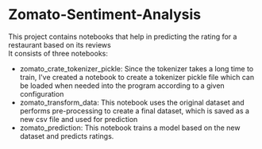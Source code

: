 # Zomato-Sentiment-Analysis
This project contains notebooks that help in predicting the rating for a restaurant based on its reviews  
It consists of three notebooks:  
- zomato_crate_tokenizer_pickle: Since the tokenizer takes a long time to train, I've created a notebook to create a tokenizer pickle file which can be loaded when needed into the program according to a given configuration  
- zomato_transform_data: This notebook uses the original dataset and performs pre-processing to create a final dataset, which is saved as a new csv file and used for prediction  
- zomato_prediction: This notebook trains a model based on the new dataset and predicts ratings.

